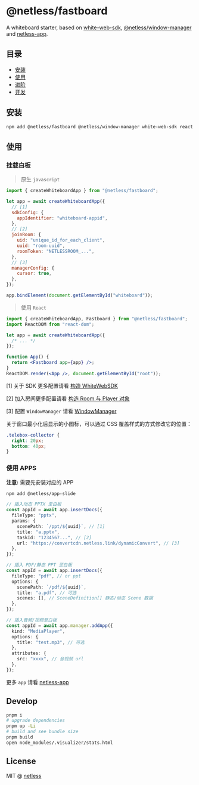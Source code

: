 # @netless/fastboard

A whiteboard starter, based on [white-web-sdk](https://www.npmjs.com/package/white-web-sdk), [@netless/window-manager](https://www.npmjs.com/package/@netless/window-manager)
and [netless-app](https://github.com/netless-io/netless-app).

## 目录

- [安装](#install)
- [使用](#usage)
- [进阶](./docs/advanced.md)
- [开发](#开发)

<h2 id="install">安装</h2>

```bash
npm add @netless/fastboard @netless/window-manager white-web-sdk react react-dom
```

<h2 id="usage">使用</h2>

<h3 id="mount-whiteboard">挂载白板</h3>

> 原生 `javascript`

```js
import { createWhiteboardApp } from "@netless/fastboard";

let app = await createWhiteboardApp({
  // [1]
  sdkConfig: {
    appIdentifier: "whiteboard-appid",
  },
  // [2]
  joinRoom: {
    uid: "unique_id_for_each_client",
    uuid: "room-uuid",
    roomToken: "NETLESSROOM_...",
  },
  // [3]
  managerConfig: {
    cursor: true,
  },
});

app.bindElement(document.getElementById("whiteboard"));
```

> 使用 `React`

```jsx
import { createWhiteboardApp, Fastboard } from "@netless/fastboard";
import ReactDOM from "react-dom";

let app = await createWhiteboardApp({
  /* ... */
});

function App() {
  return <Fastboard app={app} />;
}
ReactDOM.render(<App />, document.getElementById("root"));
```

[1] 关于 SDK 更多配置请看 [构造 WhiteWebSDK](https://developer.netless.link/javascript-zh/home/construct-white-web-sdk)

[2] 加入房间更多配置请看 [构造 Room 与 Player 对象](https://developer.netless.link/javascript-zh/home/construct-room-and-player)

[3] 配置 `WindowManager` 请看 [WindowManager](https://github.com/netless-io/window-manager#mount)

关于窗口最小化后显示的小图标，可以通过 CSS 覆盖样式的方式修改它的位置：

```css
.telebox-collector {
  right: 20px;
  bottom: 40px;
}
```

### 使用 APPS

**注意:** 需要先安装对应的 APP

```bash
npm add @netless/app-slide
```

```typescript
// 插入动态 PPTX 至白板
const appId = await app.insertDocs({
  fileType: "pptx",
  params: {
    scenePath: `/ppt/${uuid}`, // [1]
    title: "a.pptx",
    taskId: "1234567...", // [2]
    url: "https://convertcdn.netless.link/dynamicConvert", // [3]
  },
});

// 插入 PDF/静态 PPT 至白板
const appId = await app.insertDocs({
  fileType: "pdf", // or ppt
  options: {
    scenePath: `/pdf/${uuid}`,
    title: "a.pdf", // 可选
    scenes: [], // SceneDefinition[] 静态/动态 Scene 数据
  },
});

// 插入音频/视频至白板
const appId = await app.manager.addApp({
  kind: "MediaPlayer",
  options: {
    title: "test.mp3", // 可选
  },
  attributes: {
    src: "xxxx", // 音视频 url
  },
});
```

更多 `app` 请看 [netless-app](#https://github.com/netless-io/netless-app)

## Develop

```bash
pnpm i
# upgrade dependencies
pnpm up -Li
# build and see bundle size
pnpm build
open node_modules/.visualizer/stats.html
```

## License

MIT @ [netless](https://github.com/netless-io)
